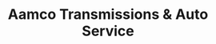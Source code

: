 ---
title: "Aamco Transmissions & Auto Service"
url: /denver/aamco-transmissions-und-auto-service/
shop: Autowerkstatt
---